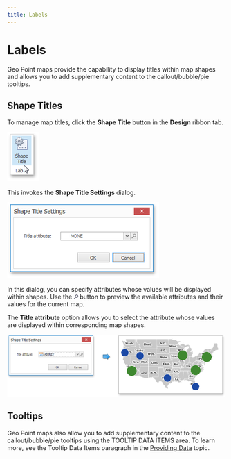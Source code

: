 ```yaml
---
title: Labels
---
```

# Labels
Geo Point maps provide the capability to display titles within map shapes and allows you to add supplementary content to the callout/bubble/pie tooltips.

## Shape Titles
To manage map titles, click the **Shape Title** button in the **Design** ribbon tab.

![ShapeTitleButton_Ribbon](../../../../images/img25024.png)

This invokes the **Shape Title Settings** dialog.

![GeoPointMap_ShapeTitleDialog](../../../../images/img25025.png)

In this dialog, you can specify attributes whose values will be displayed within shapes. Use the ![Map_LoupeButton](../../../../images/img24941.png) button to preview the available attributes and their values for the current map.

The **Title attribute** option allows you to select the attribute whose values are displayed within corresponding map shapes.

![GeoPointMap_CustomTitle_Sum](../../../../images/img25026.png)

## Tooltips
Geo Point maps also allow you to add supplementary content to the callout/bubble/pie tooltips using the TOOLTIP DATA ITEMS area. To learn more, see the Tooltip Data Items paragraph in the [Providing Data](geo-point-map/providing-data.md) topic.